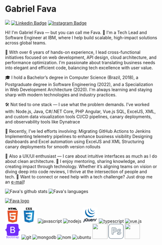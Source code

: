 # Gabriel Fava
![](https://hit.yhype.me/github/profile?user_id=7219928)
[![Linkedin Badge](https://img.shields.io/badge/-LinkedIn-blue?style=flat&logo=LinkedIn&logoColor=white)](https://www.linkedin.com/in/gabrielfava/)
[![Instagram Badge](https://img.shields.io/badge/-Instagram-C13584?style=flat&logo=Instagram&logoColor=white)](https://www.instagram.com/gabrielfava/)

Hi! I'm Gabriel Fava — but you can call me Fava. 👋
I'm a Tech Lead and Software Engineer at IBM, where I help build scalable, high-impact solutions across global teams.

💼 With over 6 years of hands-on experience, I lead cross-functional initiatives focused on web development, API design, cloud architecture, and performance optimization. I'm passionate about translating business needs into elegant and efficient code, balancing tech excellence with user value.

🎓 I hold a Bachelor’s degree in Computer Science (Brazil, 2018), a Postgraduate degree in Software Engineering (2022), and a Specialization in Web Development Architecture (2020). I'm always learning and staying sharp with modern technologies and industry practices.

🛠️ Not tied to one stack — I use what the problem demands. I’ve worked with:
Node.js, Java, C#/.NET Core, PHP
Angular, Vue.js
SQL, ExcelJS, XML, and custom data visualization tools
CI/CD pipelines, canary deployments, and observability tools like Dynatrace

🚀 Recently, I’ve led efforts involving:
Migrating GitHub Actions to Jenkins
Implementing telemetry pipelines to enhance business visibility
Designing dashboards and Excel automation using ExcelJS and XML
Structuring canary deployments for smooth version rollouts

🎨 Also a UX/UI enthusiast — I care about intuitive interfaces as much as I do about clean architecture.
🤝 I enjoy mentoring, sharing knowledge, and creating impact through technology. Whether it’s aligning teams on vision or diving deep into code reviews, I thrive at the intersection of people and tech.
📩 Want to connect or need help with a tech challenge? Just drop me an [e-mail](mailto:eu@gabrielfava.com.br)!


![Fava's github stats](https://github-readme-stats.vercel.app/api?username=gabrielfava&show_icons=true&count_private=true)
![Fava's languages](https://github-readme-stats.vercel.app/api/top-langs/?username=gabrielfava&langs_count=20)


[![Fava logo](https://assets.gabrielfava.com.br/fava_logo_simples.png)](https://www.gabrielfava.br/)


<div class="row">
  <img src="https://raw.githubusercontent.com/devicons/devicon/ac557d6ff33ff370a5db99f97aeab35ea5c67fbd/icons/html5/html5-original-wordmark.svg" alt="html5" width="50" height="50"/>
  <img src="https://raw.githubusercontent.com/devicons/devicon/ac557d6ff33ff370a5db99f97aeab35ea5c67fbd/icons/css3/css3-original-wordmark.svg" alt="css3" width="50" height="50"/>
  <img src="https://img.icons8.com/color/48/000000/javascript.png" alt="javascript" width="50" height="50"/>
 
  <img src="https://img.icons8.com/color/48/000000/nodejs.png" alt="nodejs" width="50" height="50"/>
  <img src="https://raw.githubusercontent.com/devicons/devicon/ac557d6ff33ff370a5db99f97aeab35ea5c67fbd/icons/jquery/jquery-original-wordmark.svg" alt="jquery" width="50" height="50"/>
  <img src=https://img.icons8.com/color/48/000000/typescript.png alt="typescript" width="50" height="50"/>
 <img src="https://img.icons8.com/color/48/000000/vue-js.png" alt="vue.js" width="50" height="50"/> 
  <img src="https://raw.githubusercontent.com/devicons/devicon/ac557d6ff33ff370a5db99f97aeab35ea5c67fbd/icons/bootstrap/bootstrap-plain-wordmark.svg" alt="bootstrap" width="50" height="50"/>

  <img src="https://img.icons8.com/color/48/000000/git.png" alt="git" width="50" height="50"/>

  <img src="https://img.icons8.com/color/48/000000/mongodb.png" alt="mongodb" width="50" height="50"/>
  <img src="https://img.icons8.com/color/48/000000/npm.png" alt="nom" width="50" height="50"/>
  <img src="https://cdn.svgporn.com/logos/ubuntu.svg" width='50' height="50" alt="ubuntu">
 
  <img src="https://cdn.svgporn.com/logos/visual-studio-code.svg" height="50" width='50'>
  <img src="https://raw.githubusercontent.com/devicons/devicon/ac557d6ff33ff370a5db99f97aeab35ea5c67fbd/icons/photoshop/photoshop-line.svg" alt="ps" width="50" height="50"/>
  <img src="https://img.icons8.com/color/48/000000/adobe-xd.png" width='50' height='50'/>
</div>


